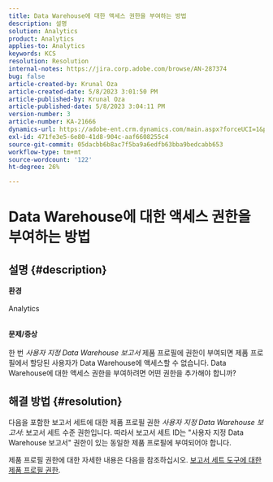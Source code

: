 ```yaml
---
title: Data Warehouse에 대한 액세스 권한을 부여하는 방법
description: 설명
solution: Analytics
product: Analytics
applies-to: Analytics
keywords: KCS
resolution: Resolution
internal-notes: https://jira.corp.adobe.com/browse/AN-287374
bug: false
article-created-by: Krunal Oza
article-created-date: 5/8/2023 3:01:50 PM
article-published-by: Krunal Oza
article-published-date: 5/8/2023 3:04:11 PM
version-number: 3
article-number: KA-21666
dynamics-url: https://adobe-ent.crm.dynamics.com/main.aspx?forceUCI=1&pagetype=entityrecord&etn=knowledgearticle&id=1610a63c-b1ed-ed11-8849-6045bd006268
exl-id: 471fe3e5-6e80-41d8-904c-aaf6608255c4
source-git-commit: 05dacbb6b8ac7f5ba9a6edfb63bba9bedcabb653
workflow-type: tm+mt
source-wordcount: '122'
ht-degree: 26%

---
```


# Data Warehouse에 대한 액세스 권한을 부여하는 방법

## 설명 {#description}

<b>환경</b><br><br>Analytics<br><br>

<b>문제/증상</b><br><br>한 번 *사용자 지정 Data Warehouse 보고서* 제품 프로필에 권한이 부여되면 제품 프로필에서 할당된 사용자가 Data Warehouse에 액세스할 수 없습니다. Data Warehouse에 대한 액세스 권한을 부여하려면 어떤 권한을 추가해야 합니까?<br>

## 해결 방법 {#resolution}


다음을 포함한 보고서 세트에 대한 제품 프로필 권한 *사용자 지정 Data Warehouse 보고서*: 보고서 세트 수준 권한입니다. 따라서 보고서 세트 ID는 &quot;사용자 지정 Data Warehouse 보고서&quot; 권한이 있는 동일한 제품 프로필에 부여되어야 합니다.

제품 프로필 권한에 대한 자세한 내용은 다음을 참조하십시오. [보고서 세트 도구에 대한 제품 프로필 권한](https://experienceleague.adobe.com/docs/analytics/admin/admin-console/permissions/report-suite-tools.html?lang=ko).
